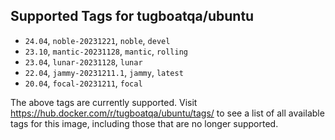 ## Supported Tags for tugboatqa/ubuntu

* `24.04`, `noble-20231221`, `noble`, `devel`
* `23.10`, `mantic-20231128`, `mantic`, `rolling`
* `23.04`, `lunar-20231128`, `lunar`
* `22.04`, `jammy-20231211.1`, `jammy`, `latest`
* `20.04`, `focal-20231211`, `focal`

The above tags are currently supported. Visit https://hub.docker.com/r/tugboatqa/ubuntu/tags/ to see a list of all available tags for this image, including those that are no longer supported.
